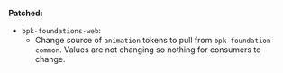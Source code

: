 **Patched:**
  - `bpk-foundations-web`:
    - Change source of `animation` tokens to pull from `bpk-foundation-common`. Values are not changing so nothing for consumers to change.
